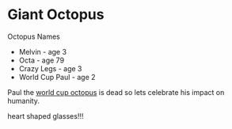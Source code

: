 # Giant Octopus
Octopus Names
* Melvin - age 3
* Octa - age 79
* Crazy Legs - age 3
* World Cup Paul - age 2

Paul the [world cup octopus](https://www.youtube.com/watch?v=3ESGpRUMj9E) is dead so lets celebrate his impact on humanity.

heart shaped glasses!!!
